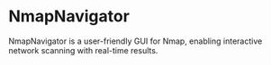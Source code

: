 # NmapNavigator
NmapNavigator is a user-friendly GUI for Nmap, enabling interactive network scanning with real-time results.
